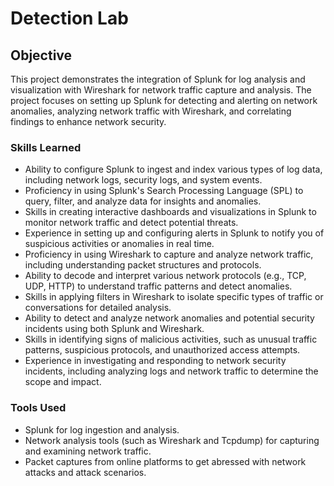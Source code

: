 # Detection Lab

## Objective

This project demonstrates the integration of Splunk for log analysis and visualization with Wireshark for network traffic capture and analysis. The project focuses on setting up Splunk for detecting and alerting on network anomalies, analyzing network traffic with Wireshark, and correlating findings to enhance network security.

### Skills Learned

- Ability to configure Splunk to ingest and index various types of log data, including network logs, security logs, and system events.
- Proficiency in using Splunk's Search Processing Language (SPL) to query, filter, and analyze data for insights and anomalies.
- Skills in creating interactive dashboards and visualizations in Splunk to monitor network traffic and detect potential threats.
- Experience in setting up and configuring alerts in Splunk to notify you of suspicious activities or anomalies in real time.
- Proficiency in using Wireshark to capture and analyze network traffic, including understanding packet structures and protocols.
- Ability to decode and interpret various network protocols (e.g., TCP, UDP, HTTP) to understand traffic patterns and detect anomalies.
- Skills in applying filters in Wireshark to isolate specific types of traffic or conversations for detailed analysis.
- Ability to detect and analyze network anomalies and potential security incidents using both Splunk and Wireshark.
- Skills in identifying signs of malicious activities, such as unusual traffic patterns, suspicious protocols, and unauthorized access attempts.
- Experience in investigating and responding to network security incidents, including analyzing logs and network traffic to determine the scope and impact.

### Tools Used

- Splunk for log ingestion and analysis.
- Network analysis tools (such as Wireshark and Tcpdump) for capturing and examining network traffic.
- Packet captures from online platforms to get abressed with network attacks and attack scenarios.

